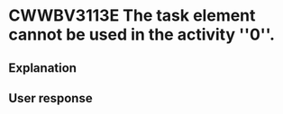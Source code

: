 # CWWBV3113E The task element cannot be used in the activity ''0''.

## Explanation

## User response